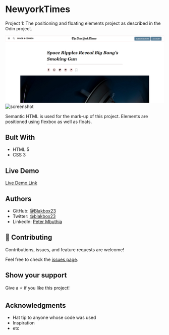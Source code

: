 # NewyorkTimes
Project 1: The positioning and floating elements project as described in the Odin project.

![screenshot](./images/NYTproj.PNG)
![screenshot](./app_screenshot.png)

Semantic HTML is used for the mark-up of this project. Elements are positioned using flexbox as well as floats.

## Bult With

- HTML 5
- CSS 3

## Live Demo

[Live Demo Link](https://blakbox23.github.io/NewyorkTimes/)

## Authors
- GitHub: [@Blakbox23](https://github.com/blakbox23)
- Twitter: [@blakbox23](https://twitter.com/blakbox23)
- LinkedIn: [Peter Mbuthia](https://www.linkedin.com/in/peter-mbuthia-b15791182/)

## 🤝 Contributing

Contributions, issues, and feature requests are welcome!

Feel free to check the [issues page](https://github.com/blakbox23/NewyorkTimes/issues).

## Show your support

Give a ⭐️ if you like this project!

## Acknowledgments

- Hat tip to anyone whose code was used
- Inspiration
- etc


